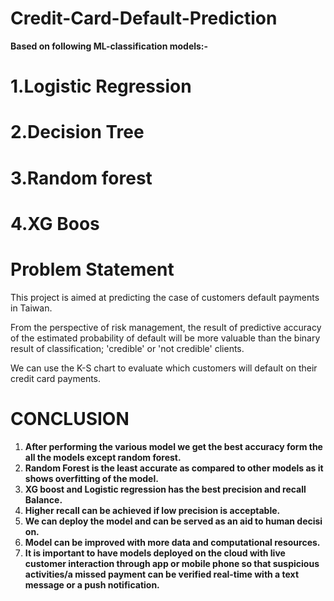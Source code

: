 # Credit-Card-Default-Prediction
**Based on following ML-classification models:-**
# 1.Logistic Regression
# 2.Decision Tree
# 3.Random forest
# 4.XG Boos


# Problem Statement
This project is aimed at predicting the case of customers default payments in Taiwan.

From the perspective of risk management, the result of predictive accuracy of the estimated probability of default will be more valuable than the binary result of classification; 'credible' or 'not credible' clients.

We can use the K-S chart to evaluate which customers will default on their credit card payments.




# CONCLUSION
1. **After performing the various model we get the best accuracy form the all the models except random forest.**
2. **Random Forest is the least accurate as compared to other models as it shows overfitting of the model.**
3. **XG boost and Logistic regression has the best precision and recall Balance.**
4. **Higher recall can be achieved if low precision is acceptable.**
5. **We can deploy the model and can be served as an aid to human decision.**
6. **Model can be improved with more data and computational resources.**
7. **It is important to have models deployed on the cloud with live customer interaction through app or mobile phone so that suspicious activities/a missed payment can  be verified real-time with a text message or a push notification.**
